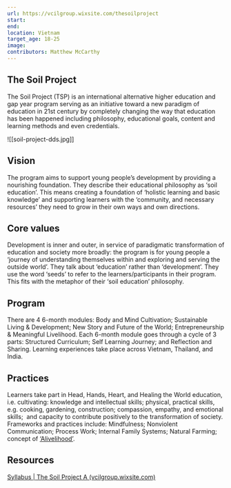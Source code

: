 ```yaml
---
url: https://vcilgroup.wixsite.com/thesoilproject
start: 
end: 
location: Vietnam
target_age: 18-25
image: 
contributors: Matthew McCarthy
---
```


## The Soil Project 

The Soil Project (TSP) is an international alternative higher education and gap year program serving as an initiative toward a new paradigm of education in 21st century by completely changing the way that education has been happened including philosophy, educational goals, content and learning methods and even credentials.

![[soil-project-dds.jpg]]

## Vision 

The program aims to support young people’s development by providing a nourishing foundation. They describe their educational philosophy as ‘soil education’. This means creating a foundation of ‘holistic learning and basic knowledge’ and supporting learners with the ‘community, and necessary resources’ they need to grow in their own ways and own directions.

## Core values 

Development is inner and outer, in service of paradigmatic transformation of education and society more broadly: the program is for young people a ‘journey of understanding themselves within and exploring and serving the outside world’. They talk about ‘education’ rather than ‘development’. They use the word ‘seeds’ to refer to the learners/participants in their program. This fits with the metaphor of their ‘soil education’ philosophy. 
 
## Program 

There are 4 6-month modules: Body and Mind Cultivation; Sustainable Living & Development; New Story and Future of the World; Entrepreneurship & Meaningful Livelihood. Each 6-month module goes through a cycle of 3 parts: Structured Curriculum; Self Learning Journey; and Reflection and Sharing. Learning experiences take place across Vietnam, Thailand, and India. 

## Practices

Learners take part in Head, Hands, Heart, and Healing the World education, i.e. cultivating: knowledge and intellectual skills; physical, practical skills, e.g. cooking, gardening, construction; compassion, empathy, and emotional skills;  and capacity to contribute positively to the transformation of society. Frameworks and practices include: Mindfulness; Nonviolent Communication; Process Work; Internal Family Systems; Natural Farming; concept of [‘Alivelihood’](https://www.alivelihood.org/).

## Resources 

[Syllabus | The Soil Project A (vcilgroup.wixsite.com)](https://vcilgroup.wixsite.com/thesoilproject/blank-9)